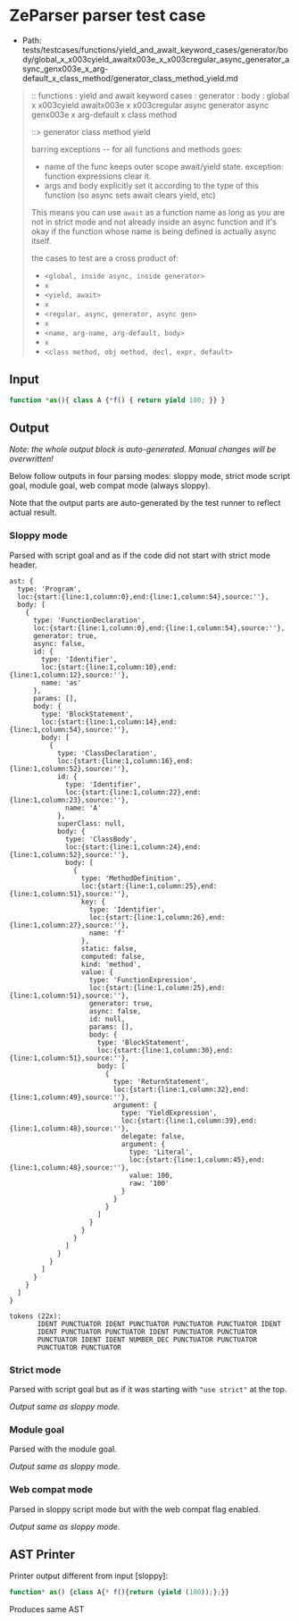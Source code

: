 # ZeParser parser test case

- Path: tests/testcases/functions/yield_and_await_keyword_cases/generator/body/global_x_x003cyield_awaitx003e_x_x003cregular_async_generator_async_genx003e_x_arg-default_x_class_method/generator_class_method_yield.md

> :: functions : yield and await keyword cases : generator : body : global x x003cyield awaitx003e x x003cregular async generator async genx003e x arg-default x class method
>
> ::> generator class method yield
>
> barring exceptions -- for all functions and methods goes:
>
> - name of the func keeps outer scope await/yield state. exception: function expressions clear it.
> - args and body explicitly set it according to the type of this function (so async sets await clears yield, etc)
>
> This means you can use `await` as a function name as long as you are not in strict mode and not already inside an async function and it's okay if the function whose name is being defined is actually async itself.
>
> the cases to test are a cross product of:
>
> - `<global, inside async, inside generator>` 
> - `x` 
> - `<yield, await>`
> - `x` 
> - `<regular, async, generator, async gen>`
> - `x` 
> - `<name, arg-name, arg-default, body>`
> - `x`
> - `<class method, obj method, decl, expr, default>`

## Input

`````js
function *as(){ class A {*f() { return yield 100; }} }
`````

## Output

_Note: the whole output block is auto-generated. Manual changes will be overwritten!_

Below follow outputs in four parsing modes: sloppy mode, strict mode script goal, module goal, web compat mode (always sloppy).

Note that the output parts are auto-generated by the test runner to reflect actual result.

### Sloppy mode

Parsed with script goal and as if the code did not start with strict mode header.

`````
ast: {
  type: 'Program',
  loc:{start:{line:1,column:0},end:{line:1,column:54},source:''},
  body: [
    {
      type: 'FunctionDeclaration',
      loc:{start:{line:1,column:0},end:{line:1,column:54},source:''},
      generator: true,
      async: false,
      id: {
        type: 'Identifier',
        loc:{start:{line:1,column:10},end:{line:1,column:12},source:''},
        name: 'as'
      },
      params: [],
      body: {
        type: 'BlockStatement',
        loc:{start:{line:1,column:14},end:{line:1,column:54},source:''},
        body: [
          {
            type: 'ClassDeclaration',
            loc:{start:{line:1,column:16},end:{line:1,column:52},source:''},
            id: {
              type: 'Identifier',
              loc:{start:{line:1,column:22},end:{line:1,column:23},source:''},
              name: 'A'
            },
            superClass: null,
            body: {
              type: 'ClassBody',
              loc:{start:{line:1,column:24},end:{line:1,column:52},source:''},
              body: [
                {
                  type: 'MethodDefinition',
                  loc:{start:{line:1,column:25},end:{line:1,column:51},source:''},
                  key: {
                    type: 'Identifier',
                    loc:{start:{line:1,column:26},end:{line:1,column:27},source:''},
                    name: 'f'
                  },
                  static: false,
                  computed: false,
                  kind: 'method',
                  value: {
                    type: 'FunctionExpression',
                    loc:{start:{line:1,column:25},end:{line:1,column:51},source:''},
                    generator: true,
                    async: false,
                    id: null,
                    params: [],
                    body: {
                      type: 'BlockStatement',
                      loc:{start:{line:1,column:30},end:{line:1,column:51},source:''},
                      body: [
                        {
                          type: 'ReturnStatement',
                          loc:{start:{line:1,column:32},end:{line:1,column:49},source:''},
                          argument: {
                            type: 'YieldExpression',
                            loc:{start:{line:1,column:39},end:{line:1,column:48},source:''},
                            delegate: false,
                            argument: {
                              type: 'Literal',
                              loc:{start:{line:1,column:45},end:{line:1,column:48},source:''},
                              value: 100,
                              raw: '100'
                            }
                          }
                        }
                      ]
                    }
                  }
                }
              ]
            }
          }
        ]
      }
    }
  ]
}

tokens (22x):
       IDENT PUNCTUATOR IDENT PUNCTUATOR PUNCTUATOR PUNCTUATOR IDENT
       IDENT PUNCTUATOR PUNCTUATOR IDENT PUNCTUATOR PUNCTUATOR
       PUNCTUATOR IDENT IDENT NUMBER_DEC PUNCTUATOR PUNCTUATOR
       PUNCTUATOR PUNCTUATOR
`````

### Strict mode

Parsed with script goal but as if it was starting with `"use strict"` at the top.

_Output same as sloppy mode._

### Module goal

Parsed with the module goal.

_Output same as sloppy mode._

### Web compat mode

Parsed in sloppy script mode but with the web compat flag enabled.

_Output same as sloppy mode._

## AST Printer

Printer output different from input [sloppy]:

````js
function* as() {class A{* f(){return (yield (100));};}}
````

Produces same AST
